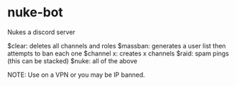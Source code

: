 # nuke-bot

Nukes a discord server

$clear: deletes all channels and roles 
$massban: generates a user list then attempts to ban each one
$channel x: creates x channels
$raid: spam pings (this can be stacked)
$nuke: all of the above

NOTE: Use on a VPN or you may be IP banned.
